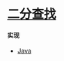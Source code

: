 # [二分查找](https://zh.wikipedia.org/wiki/%E4%BA%8C%E5%88%86%E6%90%9C%E7%B4%A2%E7%AE%97%E6%B3%95)

#### 实现
- [Java](https://github.com/pojozhang/playground/blob/master/solutions/java/src/main/java/playground/algorithm/BinarySearch.java)
